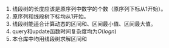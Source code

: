 1. 线段树的长度应该是原序列中数字的个数（原序列下标从1开始）。
2. 原序列和线段树下标均从1开始。
3. 线段树能适合计算动态的区间和、区间最小值、区间最大值。
4. query和update函数时间复杂度均为$O(log n)$
5. 本仓库中均用线段树求解区间和